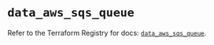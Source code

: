 # `data_aws_sqs_queue`

Refer to the Terraform Registry for docs: [`data_aws_sqs_queue`](https://registry.terraform.io/providers/hashicorp/aws/6.6.0/docs/data-sources/sqs_queue).
